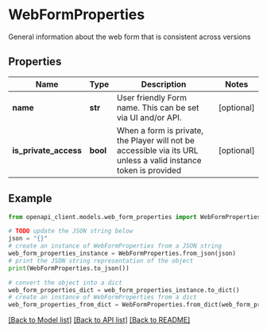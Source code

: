 # WebFormProperties

General information about the web form that is consistent across versions

## Properties

Name | Type | Description | Notes
------------ | ------------- | ------------- | -------------
**name** | **str** | User friendly Form name. This can be set via UI and/or API. | [optional] 
**is_private_access** | **bool** | When a form is private, the Player will not be accessible via its URL unless a valid instance token is provided | [optional] 

## Example

```python
from openapi_client.models.web_form_properties import WebFormProperties

# TODO update the JSON string below
json = "{}"
# create an instance of WebFormProperties from a JSON string
web_form_properties_instance = WebFormProperties.from_json(json)
# print the JSON string representation of the object
print(WebFormProperties.to_json())

# convert the object into a dict
web_form_properties_dict = web_form_properties_instance.to_dict()
# create an instance of WebFormProperties from a dict
web_form_properties_from_dict = WebFormProperties.from_dict(web_form_properties_dict)
```
[[Back to Model list]](../README.md#documentation-for-models) [[Back to API list]](../README.md#documentation-for-api-endpoints) [[Back to README]](../README.md)


